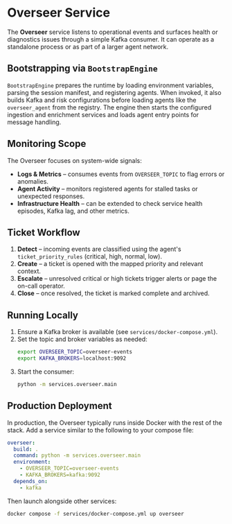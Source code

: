 # Overseer Service

The **Overseer** service listens to operational events and surfaces health or
diagnostics issues through a simple Kafka consumer. It can operate as a
standalone process or as part of a larger agent network.

## Bootstrapping via `BootstrapEngine`

`BootstrapEngine` prepares the runtime by loading environment variables,
parsing the session manifest, and registering agents. When invoked, it also
builds Kafka and risk configurations before loading agents like the
`overseer_agent` from the registry. The engine then starts the configured
ingestion and enrichment services and loads agent entry points for message
handling.

## Monitoring Scope

The Overseer focuses on system-wide signals:

- **Logs & Metrics** – consumes events from `OVERSEER_TOPIC` to flag errors
  or anomalies.
- **Agent Activity** – monitors registered agents for stalled tasks or
  unexpected responses.
- **Infrastructure Health** – can be extended to check service health
episodes, Kafka lag, and other metrics.

## Ticket Workflow

1. **Detect** – incoming events are classified using the agent's
   `ticket_priority_rules` (critical, high, normal, low).
2. **Create** – a ticket is opened with the mapped priority and relevant
   context.
3. **Escalate** – unresolved critical or high tickets trigger alerts or
   page the on-call operator.
4. **Close** – once resolved, the ticket is marked complete and archived.

## Running Locally

1. Ensure a Kafka broker is available (see `services/docker-compose.yml`).
2. Set the topic and broker variables as needed:
   ```bash
   export OVERSEER_TOPIC=overseer-events
   export KAFKA_BROKERS=localhost:9092
   ```
3. Start the consumer:
   ```bash
   python -m services.overseer.main
   ```

## Production Deployment

In production, the Overseer typically runs inside Docker with the rest of the
stack. Add a service similar to the following to your compose file:

```yaml
overseer:
  build: .
  command: python -m services.overseer.main
  environment:
    - OVERSEER_TOPIC=overseer-events
    - KAFKA_BROKERS=kafka:9092
  depends_on:
    - kafka
```

Then launch alongside other services:
```bash
docker compose -f services/docker-compose.yml up overseer
```
